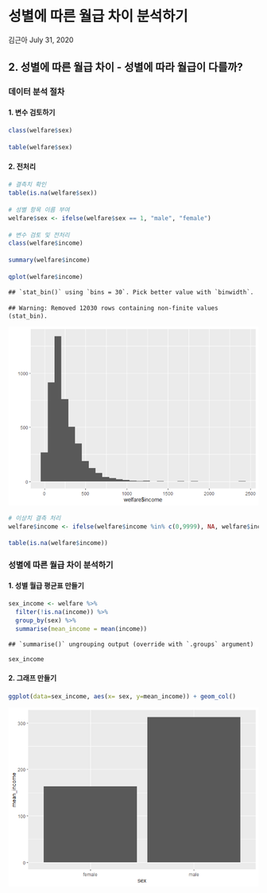 성별에 따른 월급 차이 분석하기
================
김근아
July 31, 2020

## 2\. 성별에 따른 월급 차이 - 성별에 따라 월급이 다를까?

### 데이터 분석 절차

#### 1\. 변수 검토하기

``` r
class(welfare$sex)

table(welfare$sex)
```

#### 2\. 전처리

``` r
# 결측치 확인
table(is.na(welfare$sex))

# 성별 항목 이름 부여
welfare$sex <- ifelse(welfare$sex == 1, "male", "female")

# 변수 검토 및 전처리
class(welfare$income)

summary(welfare$income)

qplot(welfare$income)
```

    ## `stat_bin()` using `bins = 30`. Pick better value with `binwidth`.

    ## Warning: Removed 12030 rows containing non-finite values (stat_bin).

![](welfare02_kga_files/figure-gfm/unnamed-chunk-3-1.png)<!-- -->

``` r
# 이상치 결측 처리
welfare$income <- ifelse(welfare$income %in% c(0,9999), NA, welfare$income)

table(is.na(welfare$income))
```

### 성별에 따른 월급 차이 분석하기

#### 1\. 성별 월급 평균표 만들기

``` r
sex_income <- welfare %>% 
  filter(!is.na(income)) %>% 
  group_by(sex) %>% 
  summarise(mean_income = mean(income))
```

    ## `summarise()` ungrouping output (override with `.groups` argument)

``` r
sex_income
```

#### 2\. 그래프 만들기

``` r
ggplot(data=sex_income, aes(x= sex, y=mean_income)) + geom_col()
```

![](welfare02_kga_files/figure-gfm/unnamed-chunk-5-1.png)<!-- -->
